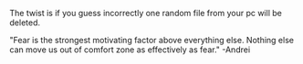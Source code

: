 The twist is if you guess incorrectly one random file from your pc will be deleted.

"Fear is the strongest motivating factor above everything else. Nothing else can move us out of comfort zone as effectively as fear." -Andrei
